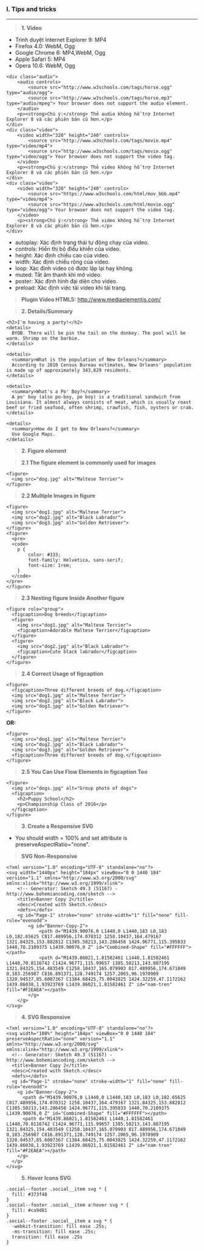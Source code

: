 ### I. Tips and tricks
---
> **1. Video**

- Trình duyệt Internet Explorer 9:  MP4
- Firefox 4.0: WebM, Ogg
- Google Chrome 6: MP4,WebM, Ogg
- Apple Safari 5: MP4
- Opera 10.6: WebM, Ogg

```javascripts
<div class="audio">
    <audio controls>
        <source src="http://www.w3schools.com/tags/horse.ogg" type="audio/ogg">
        <source src="http://www.w3schools.com/tags/horse.mp3" type="audio/mpeg"> Your browser does not support the audio element.
    </audio>
    <p><strong>Chú ý:</strong> Thẻ audio không hỗ trợ Internet Explorer 8 và các phiên bản cũ hơn.</p>
</div>
<div class="video">
    <video width="320" height="240" controls>
        <source src="http://www.w3schools.com/tags/movie.mp4" type="video/mp4">
        <source src="http://www.w3schools.com/tags/movie.ogg" type="video/ogg"> Your browser does not support the video tag.
    </video>
    <p><strong>Chú ý:</strong> Thẻ video không hỗ trợ Internet Explorer 8 và các phiên bản cũ hơn.</p>
</div>
<div class="video">
    <video width="320" height="240" controls>
        <source src="https://www.w3schools.com/html/mov_bbb.mp4" type="video/mp4">
        <source src="https://www.w3schools.com/html/movie.ogg" type="video/ogg"> Your browser does not support the video tag.
    </video>
    <p><strong>Chú ý:</strong> Thẻ video không hỗ trợ Internet Explorer 8 và các phiên bản cũ hơn.</p>
</div>
```

- autoplay: Xác định trạng thái tự động chạy của video.
- controls: Hiển thị bộ điều khiển của video.
- height: Xác định chiều cao của video.
- width: Xác định chiều rộng của video.
- loop: Xác định video có được lặp lại hay không.
- muted: Tắt âm thanh khi mở video.
- poster: Xác định hình đại diện cho video.
- preload: Xác định việc tải video khi tải trang.

> **Plugin Video HTML5:** http://www.mediaelementjs.com/

> **2. Details/Summary**

```javascripts
<h2>I'm having a party!</h2>
<details>
  BYOB. There will be pin the tail on the donkey. The pool will be warm. Shrimp on the barbie.  
</details>
```

```javascripts
<details>
  <summary>What is the population of New Orleans?</summary>
  According to 2010 Census Bureau estimates, New Orleans' population is made up of approximately 343,829 residents.
</details>

<details>
  <summary>What's a Po' Boy?</summary>
  A po' boy (also po-boy, po boy) is a traditional sandwich from Louisiana. It almost always consists of meat, which is usually roast beef or fried seafood, often shrimp, crawfish, fish, oysters or crab.
</details>

<details>
  <summary>How do I get to New Orleans?</summary>
  Use Google Maps.
</details>
```

> **2. Figure element**

> **2.1 The figure element is commonly used for images**
```javascripts
<figure>
  <img src="dog.jpg" alt="Maltese Terrier">
</figure>
```

> **2.2 Multiple Images in figure**
```javascripts
<figure>
  <img src="dog1.jpg" alt="Maltese Terrier">
  <img src="dog2.jpg" alt="Black Labrador">
  <img src="dog3.jpg" alt="Golden Retriever">
</figure>
<figure>
  <pre>
  <code>
    p {
        color: #333;
        font-family: Helvetica, sans-serif;
        font-size: 1rem;
    }
  </code>
</pre>
</figure>
```

> **2.3 Nesting figure Inside Another figure**
```javascripts
<figure role="group">
  <figcaption>Dog breeds</figcaption>
  <figure>
    <img src="dog1.jpg" alt="Maltese Terrier">
    <figcaption>Adorable Maltese Terrier</figcaption>
  </figure>
  <figure>
    <img src="dog2.jpg" alt="Black Labrador">
    <figcaption>Cute black labrador</figcaption>
  </figure>
</figure>
```

> **2.4 Correct Usage of figcaption**
```javascripts
<figure>
  <figcaption>Three different breeds of dog.</figcaption>
  <img src="dog1.jpg" alt="Maltese Terrier">
  <img src="dog2.jpg" alt="Black Labrador">
  <img src="dog3.jpg" alt="Golden Retriever">
</figure>
```
**OR:**
```javascripts
<figure>
  <img src="dog1.jpg" alt="Maltese Terrier">
  <img src="dog2.jpg" alt="Black Labrador">
  <img src="dog3.jpg" alt="Golden Retriever">
  <figcaption>Three different breeds of dog.</figcaption>
</figure>
```

> **2.5 You Can Use Flow Elements in figcaption Too**
```javascripts
<figure>
  <img src="dogs.jpg" alt="Group photo of dogs">
  <figcaption>
    <h2>Puppy School</h2>
    <p>Championship Class of 2016</p>
  </figcaption>
</figure>
```

> **3. Create a Responsive SVG**
- You should width = 100% and set attribute is preserveAspectRatio="none".

>**SVG Non-Responsive**
```javascripts
<?xml version="1.0" encoding="UTF-8" standalone="no"?>
<svg width="1440px" height="184px" viewBox="0 0 1440 184" version="1.1" xmlns="http://www.w3.org/2000/svg" xmlns:xlink="http://www.w3.org/1999/xlink">
    <!-- Generator: Sketch 49.3 (51167) - http://www.bohemiancoding.com/sketch -->
    <title>Banner Copy 2</title>
    <desc>Created with Sketch.</desc>
    <defs></defs>
    <g id="Page-1" stroke="none" stroke-width="1" fill="none" fill-rule="evenodd">
        <g id="Banner-Copy-2">
            <path d="M1439.90076,0 L1440,0 L1440,183 L0,183 L0,182.65625 C817.489956,174.070312 1258.10437,164.479167 1321.84325,153.882812 C1385.58213,143.286458 1424.96771,115.395833 1440,70.2109375 L1439.90076,0 Z" id="Combined-Shape" fill="#FFFFFF"></path>
            <path d="M1439.86021,1.81582461 L1440,1.81582461 L1440,70.8116742 C1424.96771,115.99657 1385.58213,143.887195 1321.84325,154.483549 C1258.10437,165.079903 817.489956,174.671049 0,183.256987 C816.891371,128.749174 1257.2065,96.1970909 1320.94537,85.6007367 C1384.68425,75.0043825 1424.32259,47.1172162 1439.86038,1.93923769 L1439.86021,1.81582461 Z" id="nam-tren" fill="#F2EAEA"></path>
        </g>
    </g>
</svg>
```

>**4. SVG Responsive**
```javascripts
<?xml version="1.0" encoding="UTF-8" standalone="no"?>
<svg width="100%" height="184px" viewBox="0 0 1440 184" preserveAspectRatio="none" version="1.1" xmlns="http://www.w3.org/2000/svg" xmlns:xlink="http://www.w3.org/1999/xlink">
  <!-- Generator: Sketch 49.3 (51167) - http://www.bohemiancoding.com/sketch -->
  <title>Banner Copy 2</title>
  <desc>Created with Sketch.</desc>
  <defs></defs>
  <g id="Page-1" stroke="none" stroke-width="1" fill="none" fill-rule="evenodd">
    <g id="Banner-Copy-2">
      <path d="M1439.90076,0 L1440,0 L1440,183 L0,183 L0,182.65625 C817.489956,174.070312 1258.10437,164.479167 1321.84325,153.882812 C1385.58213,143.286458 1424.96771,115.395833 1440,70.2109375 L1439.90076,0 Z" id="Combined-Shape" fill="#FFFFFF"></path>
      <path d="M1439.86021,1.81582461 L1440,1.81582461 L1440,70.8116742 C1424.96771,115.99657 1385.58213,143.887195 1321.84325,154.483549 C1258.10437,165.079903 817.489956,174.671049 0,183.256987 C816.891371,128.749174 1257.2065,96.1970909 1320.94537,85.6007367 C1384.68425,75.0043825 1424.32259,47.1172162 1439.86038,1.93923769 L1439.86021,1.81582461 Z" id="nam-tren" fill="#F2EAEA"></path>
    </g>
  </g>
</svg>
```

>**5. Hover Icons SVG**

```javascripts
.social--footer .social__item svg * {
  fill: #373f48
}
.social--footer .social__item a:hover svg * {
  fill: #ca9d81
}
.social--footer .social__item a svg * {
  -webkit-transition: fill ease .25s;
  -ms-transition: fill ease .25s;
  transition: fill ease .25s
}
```

